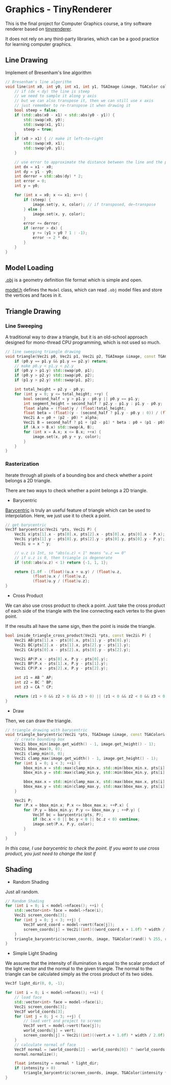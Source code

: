 # Graphics - TinyRenderer

This is the final project for Computer Graphics course, a tiny software renderer based on [tinyrenderer](https://github.com/ssloy/tinyrenderer/wiki).

It does not rely on any third-party libraries, which can be a good practice for learning computer graphics.

## Line Drawing

Implement of Bresenham's line algorithm

```c++
// Bresenham's line algorithm
void line(int x0, int y0, int x1, int y1, TGAImage &image, TGAColor color) {
    // if (dx < dy) the line is steep
    // we need to sample it along y axis
    // but we can also transpose it, then we can still use x axis
    // just remember to re-transpose it when drawing it
    bool steep = false;
    if (std::abs(x0 - x1) < std::abs(y0 - y1)) {
        std::swap(x0, y0);
        std::swap(x1, y1);
        steep = true;
    }
    if (x0 > x1) { // make it left−to−right
        std::swap(x0, x1);
        std::swap(y0, y1);
    }

    // use error to approximate the distance between the line and the pixel, which can improve performance
    int dx = x1 - x0;
    int dy = y1 - y0;
    int derror = std::abs(dy) * 2;
    int error = 0;
    int y = y0;

    for (int x = x0; x <= x1; x++) {
        if (steep) {
            image.set(y, x, color); // if transposed, de−transpose
        } else {
            image.set(x, y, color);
        }
        error += derror;
        if (error > dx) {
            y += (y1 > y0 ? 1 : -1);
            error -= 2 * dx;
        }
    }
}
```

## Model Loading

[.obj](http://en.wikipedia.org/wiki/Wavefront_.obj_file) is a geometry definition file format which is simple and open.

[model.h](model.h) defines the `Model` class, which can read `.obj` model files and store the vertices and faces in it.

## Triangle Drawing

### Line Sweeping

A traditional way to draw a triangle, but it is an old-school approach designed for mono-thread CPU programming, which is not used so much.

```c++
// line sweeping triangle drawing
void triangle(Vec2i p0, Vec2i p1, Vec2i p2, TGAImage &image, const TGAColor& color) {
    if (p0.y == p1.y && p1.y == p2.y) return;
    // make p0.y < p1.y < p2.y
    if (p0.y > p1.y) std::swap(p0, p1);
    if (p0.y > p2.y) std::swap(p0, p2);
    if (p1.y > p2.y) std::swap(p1, p2);

    int total_height = p2.y - p0.y;
    for (int y = 0; y <= total_height; ++y) {
        bool second_half = y > p1.y - p0.y || p0.y == p1.y;
        int segment_height = second_half ? p2.y - p1.y : p1.y - p0.y;
        float alpha = (float)y / (float)total_height;
        float beta = (float)(y - (second_half ? p1.y - p0.y : 0)) / (float) segment_height;
        Vec2i A = p0 + (p2 - p0) * alpha;
        Vec2i B = second_half ? p1 + (p2 - p1) * beta : p0 + (p1 - p0) * beta;
        if (A.x > B.x) std::swap(A, B);
        for (int x = A.x; x <= B.x; ++x) {
            image.set(x, p0.y + y, color);
        }
    }
}
```

### Rasterization

Iterate through all pixels of a bounding box and check whether a point belongs a 2D triangle.

There are two ways to check whether a point belongs a 2D triangle.

- Barycentric

[Barycentric](https://en.wikipedia.org/wiki/Barycentric_coordinate_system) is truly an useful feature of triangle which can be used to interpolation. Here, we just use it to check a point.

```c++
// get barycentric
Vec3f barycentric(Vec2i *pts, Vec2i P) {
    Vec3i x(pts[1].x - pts[0].x, pts[2].x - pts[0].x, pts[0].x - P.x);
    Vec3i y(pts[1].y - pts[0].y, pts[2].y - pts[0].y, pts[0].y - P.y);
    Vec3i u = x ^ y;

    // u.z is Int, so "abs(u.z) < 1" means "u.z == 0"
    // if u.z is 0, then triangle is degenerate
    if (std::abs(u.z) < 1) return {-1, 1, 1};

    return {1.0f - (float)(u.x + u.y) / (float)u.z,
            (float)u.x / (float)u.z,
            (float)u.y / (float)u.z};
}
```

- Cross Product

We can also use cross product to check a point. Just take the cross product of each side of the triangle with the line connecting each vertex to the given point. 

If the results all have the same sign, then the point is inside the triangle.

```c++
bool inside_triangle_cross_product(Vec2i *pts, const Vec2i& P) {
    Vec2i AB(pts[1].x - pts[0].x, pts[1].y - pts[0].y);
    Vec2i BC(pts[2].x - pts[1].x, pts[2].y - pts[1].y);
    Vec2i CA(pts[0].x - pts[2].x, pts[0].y - pts[2].y);

    Vec2i AP(P.x - pts[0].x, P.y - pts[0].y);
    Vec2i BP(P.x - pts[1].x, P.y - pts[1].y);
    Vec2i CP(P.x - pts[2].x, P.y - pts[2].y);

    int z1 = AB ^ AP;
    int z2 = BC ^ BP;
    int z3 = CA ^ CP;

    return (z1 > 0 && z2 > 0 && z3 > 0) || (z1 < 0 && z2 < 0 && z3 < 0);
}
```

- Draw

Then, we can draw the triangle.

```c++
// triangle drawing with barycentric
void triangle_barycentric(Vec2i *pts, TGAImage &image, const TGAColor& color) {
    // create bounding box
    Vec2i bbox_min(image.get_width() - 1, image.get_height() - 1);
    Vec2i bbox_max(0, 0);
    Vec2i clamp_min(0, 0);
    Vec2i clamp_max(image.get_width() - 1, image.get_height() - 1);
    for (int i = 0; i < 3; ++i) {
        bbox_min.x = std::max(clamp_min.x, std::min(bbox_min.x, pts[i].x));
        bbox_min.y = std::max(clamp_min.y, std::min(bbox_min.y, pts[i].y));

        bbox_max.x = std::min(clamp_max.x, std::max(bbox_max.x, pts[i].x));
        bbox_max.y = std::min(clamp_max.y, std::max(bbox_max.y, pts[i].y));
    }

    Vec2i P;
    for (P.x = bbox_min.x; P.x <= bbox_max.x; ++P.x) {
        for (P.y = bbox_min.y; P.y <= bbox_max.y ; ++P.y) {
            Vec3f bc = barycentric(pts, P);
            if (bc.x < 0 || bc.y < 0 || bc.z < 0) continue;
            image.set(P.x, P.y, color);
        }
    }
}
```

*In this case, I use barycentric to check the point. If you want to use cross product, you just need to change the last if*

## Shading

- Random Shading

Just all random.

```c++
// Random Shading
for (int i = 0; i < model->nfaces(); ++i) {
    std::vector<int> face = model->face(i);
    Vec2i screen_coords[3];
    for (int j = 0; j < 3; ++j) {
        Vec3f word_coord = model->vert(face[j]);
        screen_coords[j] = Vec2i((int)((word_coord.x + 1.0f) * width / 2.0f), (int)((word_coord.y + 1.0f) * height / 2.0f));
    }
    triangle_barycentric(screen_coords, image, TGAColor(rand() % 255, rand() % 255, rand() % 255, 255));
}
```

- Simple Light Shading

We assume that the intensity of illumination is equal to the scalar product of the light vector and the normal to the given triangle. The normal to the triangle can be calculated simply as the cross product of its two sides.

```c++
Vec3f light_dir(0, 0, -1);

for (int i = 0; i < model->nfaces(); ++i) {
    // load face
    std::vector<int> face = model->face(i);
    Vec2i screen_coords[3];
    Vec3f world_coords[3];
    for (int j = 0; j < 3; ++j) {
        // load vert and project to screen
        Vec3f vert = model->vert(face[j]);
        world_coords[j] = vert;
        screen_coords[j] = Vec2i((int)((vert.x + 1.0f) * width / 2.0f), (int)((vert.y + 1.0f) * height / 2.0f));
    }
    // calculate normal of face
    Vec3f normal = (world_coords[2] - world_coords[0]) ^ (world_coords[1] - world_coords[0]);
    normal.normalize();

    float intensity = normal * light_dir;
    if (intensity > 0)
        triangle_barycentric(screen_coords, image, TGAColor(intensity * 255, intensity * 255, intensity * 255, 255));
}
```